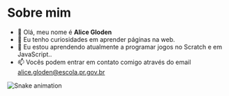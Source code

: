 # Sobre mim


- 👋 Olá, meu nome é **Alice Gloden**
- 👀 Eu tenho curiosidades em aprender páginas na web.
- 🌱 Eu estou aprendendo atualmente a programar jogos no Scratch e em JavaScript..
- 📫 Vocês podem entrar em contato comigo através do email alice.gloden@escola.pr.gov.br


![Snake animation](https://github.com/seu-usuário-aqui/AliceGloden/blob/output/github-contribution-grid-snake.svg)

<!---
AliceGloden/AliceGloden is a ✨ special ✨ repository because its `README.md` (this file) appears on your GitHub profile.
You can click the Preview link to take a look at your changes.
--->
